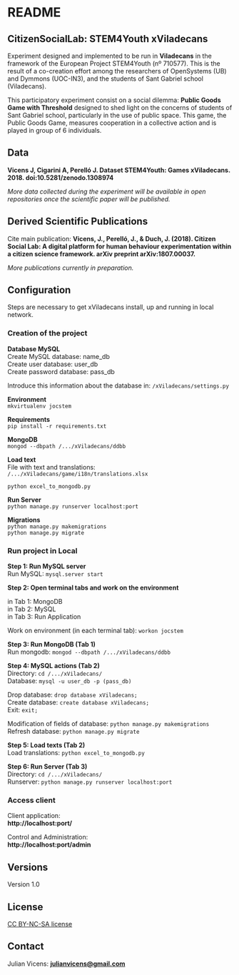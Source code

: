 # README #

## CitizenSocialLab: STEM4Youth xViladecans ##

Experiment designed and implemented to be run in **Viladecans** in the framework of the European Project STEM4Youth (nº 710577). This is the result of a co-creation effort among the researchers of OpenSystems (UB) and Dymmons (UOC-IN3), and the students of Sant Gabriel school (Viladecans).

This participatory experiment consist on a social dilemma: **Public Goods Game with Threshold** designed to shed light on the concerns of students of Sant Gabriel school, particularly in the use of public space. This game, the Public Goods Game, measures cooperation in a collective action and is played in group of 6 individuals.

## Data ##
**Vicens J, Cigarini A, Perelló J. Dataset STEM4Youth: Games xViladecans. 2018. doi:10.5281/zenodo.1308974**  

*More data collected during the experiment will be available in open repositories once the scientific paper will be published.*

## Derived Scientific Publications ##
Cite main publication: **Vicens, J., Perelló, J., & Duch, J. (2018). Citizen Social Lab: A digital platform for human behaviour experimentation within a citizen science framework. arXiv preprint arXiv:1807.00037.**

*More publications currently in preparation.*

## Configuration ##
Steps are necessary to get xViladecans install, up and running in local network.

### Creation of the project ###

__Database MySQL__  
Create MySQL database: name\_db  
Create user database: user\_db  
Create password database: pass\_db

Introduce this information about the database in: `/xViladecans/settings.py`

__Environment__   
```mkvirtualenv jocstem ```  

__Requirements__  
```pip install -r requirements.txt```

__MongoDB__  
```mongod --dbpath /.../xViladecans/ddbb```

__Load text__   
File with text and translations:  `/.../xViladecans/game/i18n/translations.xlsx`  
   
```python excel_to_mongodb.py```

__Run Server__  
```python manage.py runserver localhost:port```

__Migrations__  
```python manage.py makemigrations```  
```python manage.py migrate```  

### Run project in Local ###

__Step 1: Run MySQL server__  
Run MySQL: `mysql.server start`

__Step 2: Open terminal tabs and work on the environment__  

in Tab 1: MongoDB  
in Tab 2: MySQL  
in Tab 3: Run Application  

Work on environment (in each terminal tab): `workon jocstem`

__Step 3: Run MongoDB (Tab 1)__  
Run mongodb: `mongod --dbpath /.../xViladecans/ddbb`

__Step 4: MySQL actions (Tab 2)__  
Directory: `cd /.../xViladecans/`   
Database: `mysql -u user_db -p (pass_db)`

Drop database: `drop database xViladecans;`  
Create database: `create database xViladecans;`  
Exit: `exit;`

Modification of fields of database: `python manage.py makemigrations`  
Refresh database: `python manage.py migrate` 

__Step 5: Load texts (Tab 2)__    
Load translations: `python excel_to_mongodb.py`

__Step 6: Run Server (Tab 3)__  
Directory: `cd /.../xViladecans/`   
Runserver: `python manage.py runserver localhost:port`


### Access client ###
Client application:  
**http://localhost:port/**  
 
Control and Administration:  
**http://localhost:port/admin**

## Versions ##
Version 1.0

## License ##
[CC BY-NC-SA license](https://creativecommons.org/licenses/by-nc-sa/4.0/)

## Contact ##

Julian Vicens: **julianvicens@gmail.com**
